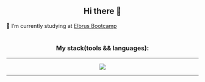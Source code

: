 <h2 align="center">Hi there 👋</h2>
🔭 I’m currently studying at <a href="https://github.com/Elbrus-Bootcamp">Elbrus Bootcamp</a>
<br>
<br>
<h3 align="center">My stack(tools && languages):</h1>
<hr>
<p align="center">
  <a href="https://skillicons.dev">
    <img src="https://skillicons.dev/icons?i=js,html,css,react,redux,postgres,nodejs,express,ps" />
  </a>
</p>
<hr>



<!--
**TyamackovM/TyamackovM** is a ✨ _special_ ✨ repository because its `README.md` (this file) appears on your GitHub profile.

Here are some ideas to get you started:

- 🔭 I’m currently working on ...
- 🌱 I’m currently learning ...
- 👯 I’m looking to collaborate on ...
- 🤔 I’m looking for help with ...
- 💬 Ask me about ...
- 📫 How to reach me: ...
- 😄 Pronouns: ...
- ⚡ Fun fact: ...
-->

